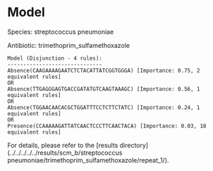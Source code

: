 
# Model

Species: streptococcus pneumoniae

Antibiotic: trimethoprim_sulfamethoxazole

```
Model (Disjunction - 4 rules):
------------------------------
Absence(CAAGAAAAGAATCTCTACATTATCGGTGGGA) [Importance: 0.75, 2 equivalent rules]
OR
Absence(TTGAGGGAGTGACCGATATGTCAAGTAAAGC) [Importance: 0.56, 1 equivalent rules]
OR
Absence(TGGAACAACACGCTGGATTTCCTCTTCTATC) [Importance: 0.24, 1 equivalent rules]
OR
Presence(CCAAAAAGATTATCAACTCCCTTCAACTACA) [Importance: 0.03, 18 equivalent rules]

```

For details, please refer to the [results directory](../../../../../results/scm_b/streptococcus pneumoniae/trimethoprim_sulfamethoxazole/repeat_1/).

